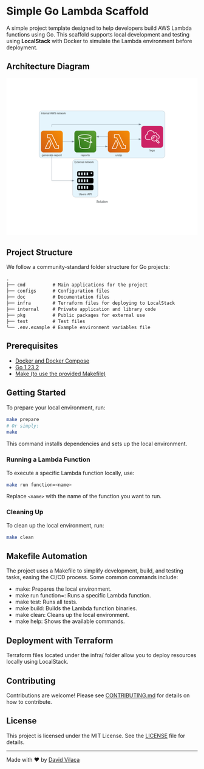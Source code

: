 # Simple Go Lambda Scaffold

A simple project template designed to help developers build AWS Lambda functions using Go. This scaffold supports local development and testing using **LocalStack** with Docker to simulate the Lambda environment before deployment.

## Architecture Diagram

![Architecture Diagram](doc/solution.png)

## Project Structure

We follow a community-standard folder structure for Go projects:

```text
.
├── cmd          # Main applications for the project
├── configs      # Configuration files
├── doc          # Documentation files
├── infra        # Terraform files for deploying to LocalStack
├── internal     # Private application and library code
├── pkg          # Public packages for external use
├── test         # Test files
└── .env.example # Example environment variables file
```

## Prerequisites

- [Docker and Docker Compose](https://docs.docker.com)
- [Go 1.23.2](https://golang.org)
- [Make (to use the provided Makefile)](https://www.gnu.org/software/make/)

## Getting Started

To prepare your local environment, run:

```bash
make prepare
# Or simply:
make
```

This command installs dependencies and sets up the local environment.

### Running a Lambda Function

To execute a specific Lambda function locally, use:

```bash
make run function=<name>
```

Replace `<name>` with the name of the function you want to run.

### Cleaning Up

To clean up the local environment, run:

```bash
make clean
```

## Makefile Automation

The project uses a Makefile to simplify development, build, and testing tasks, easing the CI/CD process. Some common commands include:

- make: Prepares the local environment.
- make run function=<name>: Runs a specific Lambda function.
- make test: Runs all tests.
- make build: Builds the Lambda function binaries.
- make clean: Cleans up the local environment.
- make help: Shows the available commands.

## Deployment with Terraform

Terraform files located under the infra/ folder allow you to deploy resources locally using LocalStack.

## Contributing

Contributions are welcome! Please see [CONTRIBUTING.md](CONTRIBUTING.md) for details on how to contribute.

## License

This project is licensed under the MIT License. See the [LICENSE](LICENSE) file for details.

---

Made with ❤️ by [David Vilaça](https://vilaca.dev)
